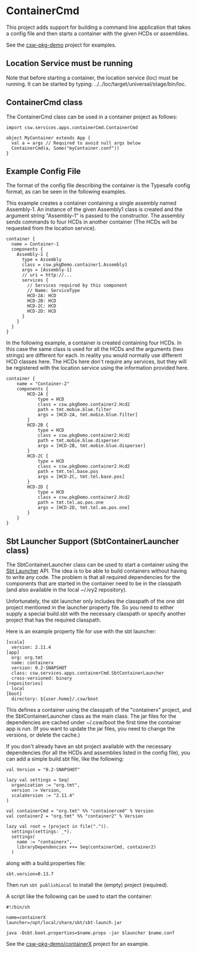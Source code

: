 ContainerCmd
============

This project adds support for building a command line application that takes a config file
and then starts a container with the given HCDs or assemblies.

See the [csw-pkg-demo](https://github.com/tmtsoftware/csw-pkg-demo) project for examples.

Location Service must be running
--------------------------------

Note that before starting a container, the location service (loc) must be running.
It can be started by typing: ../../loc/target/universal/stage/bin/loc.

ContainerCmd class
------------------

The ContainerCmd class can be used in a container project as follows:

```
import csw.services.apps.containerCmd.ContainerCmd

object MyContainer extends App {
  val a = args // Required to avoid null args below
  ContainerCmd(a, Some("myContainer.conf"))
}
```

Example Config File
-------------------

The format of the config file describing the container is the Typesafe config format, as
can be seen in the following examples.

This example creates a container containing a single assembly named Assembly-1.
An instance of the given Assembly1 class is created and the argument string "Assembly-1" is
passed to the constructor.
The assembly sends commands to four HCDs in another container
(The HCDs will be requested from the location service).


```
container {
  name = Container-1
  components {
    Assembly-1 {
      type = Assembly
      class = csw.pkgDemo.container1.Assembly1
      args = [Assembly-1]
      // uri = http://...
      services {
        // Services required by this component
        // Name: ServiceType
        HCD-2A: HCD
        HCD-2B: HCD
        HCD-2C: HCD
        HCD-2D: HCD
      }
    }
  }
}
```

In the following example, a container is created containing four HCDs.
In this case the same class is used for all the HCDs and the arguments (two strings)
are different for each. In reality you would normally use different HCD classes here.
The HCDs here don't require any services, but they will be registered with the location
service using the information provided here.


```
container {
    name = "Container-2"
    components {
        HCD-2A {
            type = HCD
            class = csw.pkgDemo.container2.Hcd2
            path = tmt.mobie.blue.filter
            args = [HCD-2A, tmt.mobie.blue.filter]
        }
        HCD-2B {
            type = HCD
            class = csw.pkgDemo.container2.Hcd2
            path = tmt.mobie.blue.disperser
            args = [HCD-2B, tmt.mobie.blue.disperser]
        }
        HCD-2C {
            type = HCD
            class = csw.pkgDemo.container2.Hcd2
            path = tmt.tel.base.pos
            args = [HCD-2C, tmt.tel.base.pos]
        }
        HCD-2D {
            type = HCD
            class = csw.pkgDemo.container2.Hcd2
            path = tmt.tel.ao.pos.one
            args = [HCD-2D, tmt.tel.ao.pos.one]
        }
    }
}
```

Sbt Launcher Support (SbtContainerLauncher class)
-------------------------------------------------

The SbtContainerLauncher class can be used to start a container using the
[Sbt Launcher](http://www.scala-sbt.org/0.13.5/docs/Launcher/GettingStarted.html) API.
The idea is to be able to build containers without having to write any code.
The problem is that all required dependencies for the components that are started in the container
need to be in the classpath (and also available in the local ~/.ivy2 repository).

Unfortunately, the sbt launcher only includes the classpath of the one sbt project mentioned in the
launcher property file. So you need to either supply a special build.sbt with the necessary classpath
or specify another project that has the required classpath.

Here is an example property file for use with the sbt launcher:

```
[scala]
  version: 2.11.4
[app]
  org: org.tmt
  name: containerx
  version: 0.2-SNAPSHOT
  class: csw.services.apps.containerCmd.SbtContainerLauncher
  cross-versioned: binary
[repositories]
  local
[boot]
  directory: ${user.home}/.csw/boot
```

This defines a container using the classpath of the "containerx" project,
and the SbtContainerLauncher class as the main class. The jar files for the dependencies
are cached under ~/.csw/boot the first time the container app is run. (If you want to
update the jar files, you need to change the versions, or delete the cache.)

If you don't already have an sbt project available with the necessary dependencies
(for all the HCDs and assemblies listed in the config file), you can add a simple
build.sbt file, like the following:

```
val Version = "0.2-SNAPSHOT"

lazy val settings = Seq(
  organization := "org.tmt",
  version := Version,
  scalaVersion := "2.11.4"
)

val containerCmd = "org.tmt" %% "containercmd" % Version
val container2 = "org.tmt" %% "container2" % Version

lazy val root = (project in file(".")).
  settings(settings: _*).
  settings(
    name := "containerx",
    libraryDependencies ++= Seq(containerCmd, container2)
  )
```

along with a build.properties file:

```
sbt.version=0.13.7
```

Then run `sbt publishLocal` to install the (empty) project (required).

A script like the following can be used to start the container:

```
#!/bin/sh

name=containerX
launcher=/opt/local/share/sbt/sbt-launch.jar

java -Dsbt.boot.properties=$name.props -jar $launcher $name.conf
```

See the [csw-pkg-demo/containerX](https://github.com/tmtsoftware/csw-pkg-demo/containerX)
project for an example.

